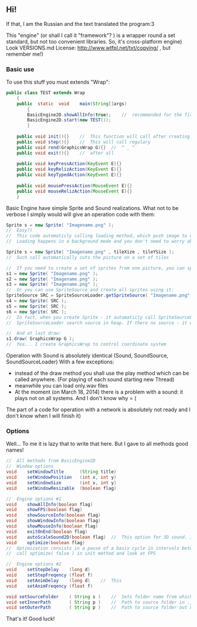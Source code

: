## Hi!
If that, I am the Russian and the text translated the program:3

This "engine" (or shall I call it "framework"? ) is a wrapper round a set standard, but not too convenient libraries. So, it's cross-platform engine)
Look VERSIONS.md
License:	http://www.wtfpl.net/txt/copying/ , but remember me!)

### Basic use
To use this stuff you must extends "Wrap":
```java
public class TEST extends Wrap
	{
	public	static	void	main(String[]args)
		{
		BasicEngine2D.showAllInfo(true);	//	recommended for the first start
		BasicEngine2D.start(new TEST());
		}
	
	public void init(){}	//	This function will call after creating window, but before main cycle
	public void step(){}	//	This will call regulary
	public void rend(GraphicsWrap G){}	//	^ _ ^
	public void exit(){}	//	after all
	
	public void keyPressAction(KeyEvent E){}
	public void keyRelizAction(KeyEvent E){}
	public void keyTypedAction(KeyEvent E){}
	
	public void mousePressAction(MouseEvent E){}
	public void mouseRelizAction(MouseEvent E){}
	}
```

Basic Engine have simple Sprite and Sound realizations.
What not to be verbose I simply would will give an operation code with them:

```java
Sprite s = new Sprite( "Imagename.png" );
//	Easy?)
//	This code automaticly calling loading method, which push image to queue of loading.
//	Loading happens in a background mode and you don't need to worry about it.

Sprite s = new Sprite( "Imagename.png" , tileXize , tileYSize );
//	Such call automatically cuts the picture on a set of tiles

//	If you need to create a set of sprites from one picture, you can specify it obviously
s1 = new Sprite( "Imagename.png" );
s2 = new Sprite( "Imagename.png" );
s3 = new Sprite( "Imagename.png" );
//	Or you can use SpriteSource and create all sprites using it:
SpriteSource SRC = SpriteSourceLoader.getSpriteSource( "Imagename.png" , tileXize , tileYSize );
s4 = new Sprite( SRC );
s5 = new Sprite( SRC );
s6 = new Sprite( SRC );
//	In fact, when you create Sprite - it automaticly call SpriteSourceLoader.getSpriteSource.
//	SpriteSourceLoader search source in heap. If there no source - it will be loaded.

//	And at last draw:
s1.draw( GraphicsWrap G );
//	Yea... I create GraphicsWrap to control coordinate system
```

Operation with Sound is absolutely identical (Sound, SoundSource, SoundSourceLoader)
With a few exceptions:
 - instead of the draw method you shall use the play method which can be called anywhere. (For playing of each sound starting new Thread)
 - meanwhile you can load only.wav files
 - At the moment (on March 18, 2014) there is a problem with a sound: it plays not on all systems. And I don't know why = (

The part of a code for operation with a network is absolutely not ready and I don't know when I will finish it)

### Options

Well...
To me it is lazy that to write that here.
But I gave to all methods good names!

```java
//	All methods from BasicEngine2D
//	Window options
void	setWindowTitle		(String title)
void	setWindowPosition	(int x, int y)
void	setWindowSize		(int x, int y)
void	setWindowResizable	(boolean flag)

//	Engine options #1
void	showAllInfo(boolean flag)
void	showFPS(boolean flag)
void	showSourceInfo(boolean flag)
void	showWindowInfo(boolean flag)
void	showMouseInfo(boolean flag)
void	exitOnEnd(boolean flag)
void	autoScaleSound2D(boolean flag)	//	This option for 3D sound. It works!)
void	optimize(boolean flag)
//	Optimization consists in a pause of a basis cycle in intervals between operation of the user code
//	call optimize( false ) in init method and look at FPS

//	Engine options #2
void	setStepDelay	(long d)
void	setStepFreqency	(float f)
void	setAnimDelay	(long d)	//	This 
void	setAnimFreqency	(float f)

void setSourceFolder	( String s )	//	Sets folder name from which will be loaded resources
void setInnerPath		( String p )	//	Path to source folder in .jar file
void setOuterPath		( String p )	//	Path to source folder out of .jar file
```

That's it!
Good luck!